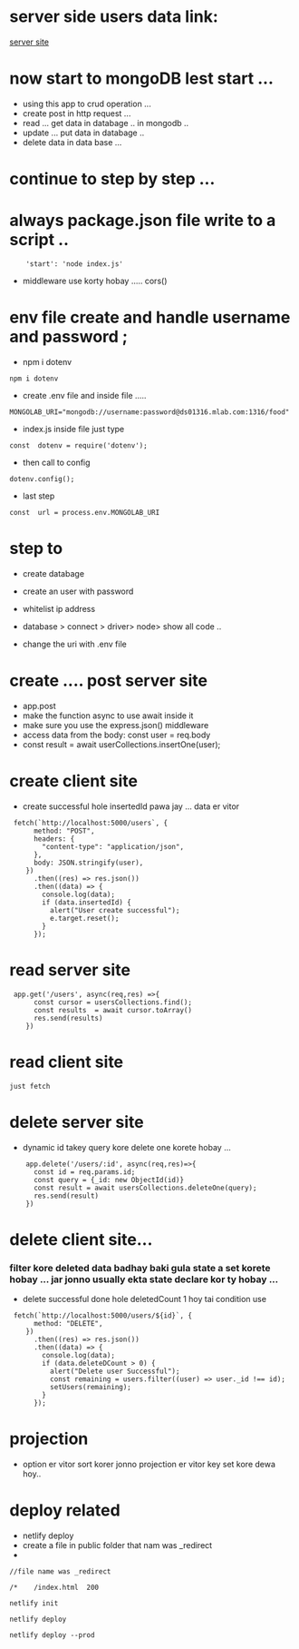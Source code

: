 # server side users data link:

[server site](https://users-management-server.vercel.app/users)

# now start to mongoDB lest start ...

- using this app to crud operation ...
- create post in http request ...
- read ... get data in databage .. in mongodb ..
- update ... put data in databage ..
- delete data in data base ...

# continue to step by step ...

# always package.json file write to a script ..

```
    'start': 'node index.js'

```

- middleware use korty hobay ..... cors()

# env file create and handle username and password ;

- npm i dotenv

```
npm i dotenv
```

- create .env file and inside file .....

```
MONGOLAB_URI="mongodb://username:password@ds01316.mlab.com:1316/food"
```

- index.js inside file just type

```
const  dotenv = require('dotenv');
```

- then call to config

```
dotenv.config();
```

- last step

```
const  url = process.env.MONGOLAB_URI
```

# step to

- create databage
- create an user with password
- whitelist ip address
- database > connect > driver> node> show all code ..

- change the uri with .env file

# create .... post server site

- app.post
- make the function async to use await inside it
- make sure you use the express.json() middleware
- access data from the body: const user = req.body
- const result = await userCollections.insertOne(user);

# create client site

- create successful hole insertedId pawa jay ... data er vitor

```
 fetch(`http://localhost:5000/users`, {
      method: "POST",
      headers: {
        "content-type": "application/json",
      },
      body: JSON.stringify(user),
    })
      .then((res) => res.json())
      .then((data) => {
        console.log(data);
        if (data.insertedId) {
          alert("User create successful");
          e.target.reset();
        }
      });
```

# read server site

```
 app.get('/users', async(req,res) =>{
      const cursor = usersCollections.find();
      const results  = await cursor.toArray()
      res.send(results)
    })
```

# read client site

```
just fetch
```

# delete server site

- dynamic id takey query kore delete one korete hobay ...

```
    app.delete('/users/:id', async(req,res)=>{
      const id = req.params.id;
      const query = {_id: new ObjectId(id)}
      const result = await usersCollections.deleteOne(query);
      res.send(result)
    })
```

# delete client site...

### filter kore deleted data badhay baki gula state a set korete hobay ... jar jonno usually ekta state declare kor ty hobay ...

- delete successful done hole deletedCount 1 hoy tai condition use

```
 fetch(`http://localhost:5000/users/${id}`, {
      method: "DELETE",
    })
      .then((res) => res.json())
      .then((data) => {
        console.log(data);
        if (data.deleteDCount > 0) {
          alert("Delete user Successful");
          const remaining = users.filter((user) => user._id !== id);
          setUsers(remaining);
        }
      });
```

# projection

- option er vitor sort korer jonno projection er vitor key set kore dewa hoy..

# deploy related

- netlify deploy
- create a file in public folder that nam was \_redirect
-

```
//file name was _redirect

/*    /index.html  200

```

```
netlify init
```

```
netlify deploy
```

```
netlify deploy --prod
```
